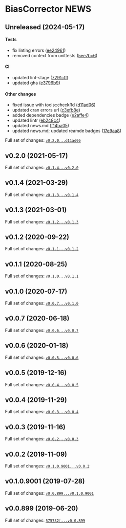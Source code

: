 # BiasCorrector NEWS

## Unreleased (2024-05-17)

#### Tests

-   fix linting errors
    ([ee24961](https://github.com/kapsner/BiasCorrector/tree/ee24961bfd5b717a6f9b0bcb3b2044da98e4773a))
-   removed context from unittests
    ([5ee7bc6](https://github.com/kapsner/BiasCorrector/tree/5ee7bc6ba3e92f5a92448873dcea54015cc667c6))

#### CI

-   updated lint-stage
    ([7291cff](https://github.com/kapsner/BiasCorrector/tree/7291cffe0a647fcbc42fbd5cde8bc6231263aea8))
-   updated gha
    ([e3796b9](https://github.com/kapsner/BiasCorrector/tree/e3796b954a97a8bd319eeb1836b89f4636fee99f))

#### Other changes

-   fixed issue with tools::checkRd
    ([d11ad06](https://github.com/kapsner/BiasCorrector/tree/d11ad06f3654ae56f562bcaa0759f251978b01b2))
-   updated cran errors url
    ([c3efb8e](https://github.com/kapsner/BiasCorrector/tree/c3efb8e27e77286e78578682acc0793a4699e9fd))
-   added dependencies badge
    ([e2affe4](https://github.com/kapsner/BiasCorrector/tree/e2affe4e2da5838a391f666e0a2ab4613de6adf3))
-   updated lintr
    ([eb248c4](https://github.com/kapsner/BiasCorrector/tree/eb248c4cee4d11810fccd5c285320b9eea71b6b7))
-   updated news.md
    ([f14ba05](https://github.com/kapsner/BiasCorrector/tree/f14ba05bd125d77a4425c24d84adc29060ca76aa))
-   updated news.md; updated reamde badges
    ([17e9aa8](https://github.com/kapsner/BiasCorrector/tree/17e9aa81f6589032e4d031da1c40fabdec5e09fe))

Full set of changes:
[`v0.2.0...d11ad06`](https://github.com/kapsner/BiasCorrector/compare/v0.2.0...d11ad06)

## v0.2.0 (2021-05-17)

Full set of changes:
[`v0.1.4...v0.2.0`](https://github.com/kapsner/BiasCorrector/compare/v0.1.4...v0.2.0)

## v0.1.4 (2021-03-29)

Full set of changes:
[`v0.1.3...v0.1.4`](https://github.com/kapsner/BiasCorrector/compare/v0.1.3...v0.1.4)

## v0.1.3 (2021-03-01)

Full set of changes:
[`v0.1.2...v0.1.3`](https://github.com/kapsner/BiasCorrector/compare/v0.1.2...v0.1.3)

## v0.1.2 (2020-09-22)

Full set of changes:
[`v0.1.1...v0.1.2`](https://github.com/kapsner/BiasCorrector/compare/v0.1.1...v0.1.2)

## v0.1.1 (2020-08-25)

Full set of changes:
[`v0.1.0...v0.1.1`](https://github.com/kapsner/BiasCorrector/compare/v0.1.0...v0.1.1)

## v0.1.0 (2020-07-17)

Full set of changes:
[`v0.0.7...v0.1.0`](https://github.com/kapsner/BiasCorrector/compare/v0.0.7...v0.1.0)

## v0.0.7 (2020-06-18)

Full set of changes:
[`v0.0.6...v0.0.7`](https://github.com/kapsner/BiasCorrector/compare/v0.0.6...v0.0.7)

## v0.0.6 (2020-01-18)

Full set of changes:
[`v0.0.5...v0.0.6`](https://github.com/kapsner/BiasCorrector/compare/v0.0.5...v0.0.6)

## v0.0.5 (2019-12-16)

Full set of changes:
[`v0.0.4...v0.0.5`](https://github.com/kapsner/BiasCorrector/compare/v0.0.4...v0.0.5)

## v0.0.4 (2019-11-29)

Full set of changes:
[`v0.0.3...v0.0.4`](https://github.com/kapsner/BiasCorrector/compare/v0.0.3...v0.0.4)

## v0.0.3 (2019-11-16)

Full set of changes:
[`v0.0.2...v0.0.3`](https://github.com/kapsner/BiasCorrector/compare/v0.0.2...v0.0.3)

## v0.0.2 (2019-11-09)

Full set of changes:
[`v0.1.0.9001...v0.0.2`](https://github.com/kapsner/BiasCorrector/compare/v0.1.0.9001...v0.0.2)

## v0.1.0.9001 (2019-07-28)

Full set of changes:
[`v0.0.899...v0.1.0.9001`](https://github.com/kapsner/BiasCorrector/compare/v0.0.899...v0.1.0.9001)

## v0.0.899 (2019-06-20)

Full set of changes:
[`575732f...v0.0.899`](https://github.com/kapsner/BiasCorrector/compare/575732f...v0.0.899)
